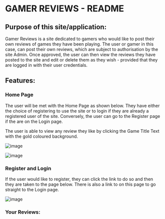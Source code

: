 # GAMER REVIEWS - README

## Purpose of this site/application:
Gamer Reviews is a site dedicated to gamers who would like to post their own reviews of games they have been playing. The user or gamer in this case, can post their own reviews, which are subject to authorisation by the site Admin. Once approved, the user can then view the reviews they have posted to the site and edit or delete them as they wish - provided that they are logged in with their user credentials.


## Features:

### Home Page
The user will be met with the Home Page as shown below. They have either the choice of registering to use the site or to login if they are already a registered user of the site. Conversely, the user can go to the Register page if the are on the Login page.

The user is able to view any review they like by clicking the Game Title Text with the gold coloured background.  

![image](https://user-images.githubusercontent.com/91907661/182706010-6c982ecc-de34-4ba5-82ca-4e5c878bcc2a.png)

![image](https://user-images.githubusercontent.com/91907661/182707384-2797637d-d948-46be-ad47-174270d09394.png)


### Register and Login
If the user would like to register, they can click the link to do so and then they are taken to the page below. There is also a link to on this page to go straight to the Login page.  

![image](https://user-images.githubusercontent.com/91907661/182706542-bd14bbe3-90aa-408f-b792-44abed28a999.png)  


### Your Reviews:
